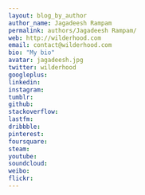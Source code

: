 ```yaml
---
layout: blog_by_author
author_name: Jagadeesh Rampam
permalink: authors/Jagadeesh Rampam/
web: http://wilderhood.com
email: contact@wilderhood.com
bio: "My bio"
avatar: jagadeesh.jpg
twitter: wilderhood
googleplus: 
linkedin: 
instagram:
tumblr:
github:
stackoverflow:
lastfm:
dribbble:
pinterest:
foursquare:
steam:
youtube:
soundcloud:
weibo:
flickr:
---
```

